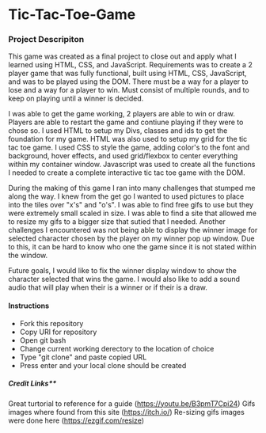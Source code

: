 # Tic-Tac-Toe-Game
### **Project Descripiton**
This game was created as a final project to close out and apply what I learned using HTML, CSS, and JavaScript. Requirements was to create a 2 player game that was fully functional, built using HTML, CSS, JavaScript, and was to be played using the DOM. There must be a way for a player to lose and a way for a player to win. Must consist of multiple rounds, and to keep on playing until a winner is decided.

I was able to get the game working, 2 players are able to win or draw. Players are able to restart the game and contiune playing if they were to chose so. I used HTML to setup my Divs, classes and ids to get the foundation for my game. HTML was also used to setup my grid for the tic tac toe game. I used CSS to style the game, adding color's to the font and background, hover effects, and used grid/flexbox to center everything within my container window. Javascript was used to create all the functions I needed to create a complete interactive tic tac toe game with the DOM. 

During the making of this game I ran into many challenges that stumped me along the way. I knew from the get go I wanted to used pictures to place into the tiles over "x's" and "o's". I was able to find free gifs to use but they were extremely small scaled in size. I was able to find a site that allowed me to resize my gifs to a bigger size that sutied that I needed. Another challenges I encountered was not being able to display the winner image for selected character chosen by the player on my winner pop up window. Due to this, it can be hard to know who one the game since it is not stated within the window.

Future goals, I would like to fix the winner display window to show the character selected that wins the game. I would also like to add a sound audio that will play when their is a winner or if their is a draw.
#### **Instructions**
 - Fork this repository
 - Copy URl for repository
 - Open git bash
 - Change current working derectory to the location of choice
 - Type "git clone" and paste copied URL
 - Press enter and your local clone should be created
##### **Credit** Links**
Great turtorial to reference for a guide (https://youtu.be/B3pmT7Cpi24)
Gifs images where found from this site (https://itch.io/)
Re-sizing  gifs images were done here (https://ezgif.com/resize)

